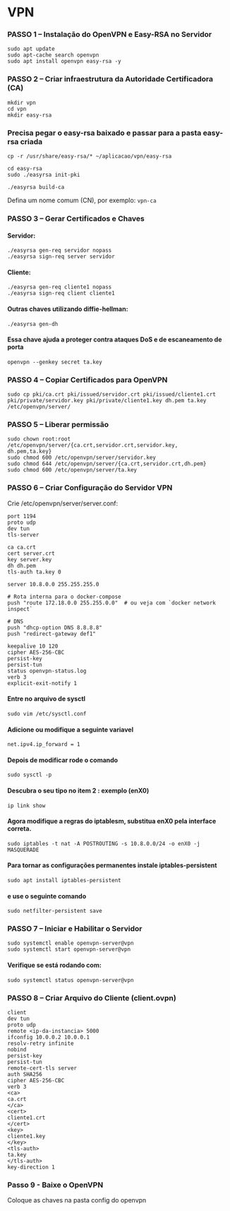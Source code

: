 # VPN

### PASSO 1 – Instalação do OpenVPN e Easy-RSA no Servidor

```
sudo apt update
sudo apt-cache search openvpn
sudo apt install openvpn easy-rsa -y
```

### PASSO 2 – Criar infraestrutura da Autoridade Certificadora (CA)

```
mkdir vpn
cd vpn
mkdir easy-rsa
```

### Precisa pegar o easy-rsa baixado e passar para a pasta easy-rsa criada

```
cp -r /usr/share/easy-rsa/* ~/aplicacao/vpn/easy-rsa
```

```
cd easy-rsa
sudo ./easyrsa init-pki
```

```
./easyrsa build-ca
```

Defina um nome comum (CN), por exemplo: `vpn-ca`

### PASSO 3 – Gerar Certificados e Chaves

#### Servidor:

```
./easyrsa gen-req servidor nopass
./easyrsa sign-req server servidor
```

#### Cliente:

```
./easyrsa gen-req cliente1 nopass
./easyrsa sign-req client cliente1
```

#### Outras chaves utilizando diffie-hellman:

```
./easyrsa gen-dh
```

#### Essa chave ajuda a proteger contra ataques DoS e de escaneamento de porta

```
openvpn --genkey secret ta.key
```

### PASSO 4 – Copiar Certificados para OpenVPN

```
sudo cp pki/ca.crt pki/issued/servidor.crt pki/issued/cliente1.crt pki/private/servidor.key pki/private/cliente1.key dh.pem ta.key /etc/openvpn/server/
```

### PASSO 5 – Liberar permissão

```
sudo chown root:root /etc/openvpn/server/{ca.crt,servidor.crt,servidor.key,
dh.pem,ta.key}
sudo chmod 600 /etc/openvpn/server/servidor.key
sudo chmod 644 /etc/openvpn/server/{ca.crt,servidor.crt,dh.pem}
sudo chmod 600 /etc/openvpn/server/ta.key
```

### PASSO 6 – Criar Configuração do Servidor VPN

Crie /etc/openvpn/server/server.conf:

```
port 1194
proto udp
dev tun
tls-server

ca ca.crt
cert server.crt
key server.key
dh dh.pem
tls-auth ta.key 0

server 10.8.0.0 255.255.255.0

# Rota interna para o docker-compose
push "route 172.18.0.0 255.255.0.0"  # ou veja com `docker network inspect`

# DNS
push "dhcp-option DNS 8.8.8.8"
push "redirect-gateway def1"

keepalive 10 120
cipher AES-256-CBC
persist-key
persist-tun
status openvpn-status.log
verb 3
explicit-exit-notify 1
```

#### Entre no arquivo de sysctl

```
sudo vim /etc/sysctl.conf
```

#### Adicione ou modifique a seguinte variavel

```
net.ipv4.ip_forward = 1
```

#### Depois de modificar rode o comando

```
sudo sysctl -p
```

#### Descubra o seu tipo no item 2 : exemplo (enX0)

```
ip link show
```

#### Agora modifique a regras do iptablesm, substitua enX0 pela interface correta.

```
sudo iptables -t nat -A POSTROUTING -s 10.8.0.0/24 -o enX0 -j MASQUERADE
```

#### Para tornar as configurações permanentes instale iptables-persistent

```
sudo apt install iptables-persistent
```

#### e use o seguinte comando

```
sudo netfilter-persistent save
```

### PASSO 7 – Iniciar e Habilitar o Servidor

```
sudo systemctl enable openvpn-server@vpn
sudo systemctl start openvpn-server@vpn
```

#### Verifique se está rodando com:

```
sudo systemctl status openvpn-server@vpn
```

### PASSO 8 – Criar Arquivo do Cliente (client.ovpn)

```
client
dev tun
proto udp
remote <ip-da-instancia> 5000
ifconfig 10.0.0.2 10.0.0.1
resolv-retry infinite
nobind
persist-key
persist-tun
remote-cert-tls server
auth SHA256
cipher AES-256-CBC
verb 3
<ca>
ca.crt
</ca>
<cert>
cliente1.crt
</cert>
<key>
cliente1.key
</key>
<tls-auth>
ta.key
</tls-auth>
key-direction 1
```

### Passo 9 - Baixe o OpenVPN
Coloque as chaves na pasta config do openvpn



